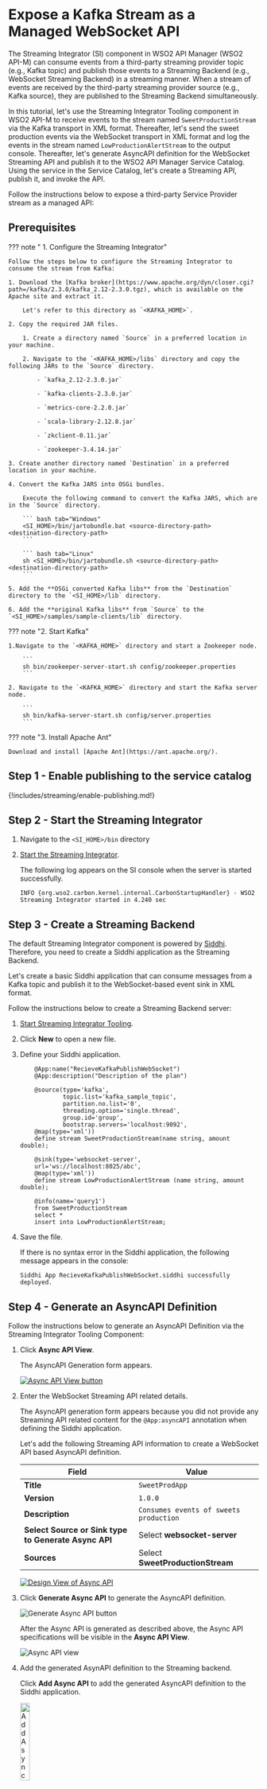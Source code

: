 # Expose a Kafka Stream as a Managed WebSocket API

The Streaming Integrator (SI) component in WSO2 API Manager (WSO2 API-M) can consume events from a third-party streaming provider topic (e.g., Kafka topic) and publish those events to a Streaming Backend (e.g., WebSocket Streaming Backend) in a streaming manner. When a stream of events are received by the third-party streaming provider source (e.g., Kafka source), they are published to the Streaming Backend simultaneously. 

In this tutorial, let's use the Streaming Integrator Tooling component in WSO2 API-M to receive events to the stream named `SweetProductionStream` via the Kafka transport in XML format. Thereafter, let's send the sweet production events via the WebSocket transport in XML format and log the events in the stream named `LowProductionAlertStream` to the output console. Thereafter, let's generate AsyncAPI definition for the WebSocket Streaming API and publish it to the WSO2 API Manager Service Catalog. Using the service in the Service Catalog, let's create a Streaming API, publish it, and invoke the API.

Follow the instructions below to expose a third-party Service Provider stream as a managed API:

## Prerequisites

??? note " 1. Configure the Streaming Integrator"

    Follow the steps below to configure the Streaming Integrator to consume the stream from Kafka:

    1. Download the [Kafka broker](https://www.apache.org/dyn/closer.cgi?path=/kafka/2.3.0/kafka_2.12-2.3.0.tgz), which is available on the Apache site and extract it.

        Let's refer to this directory as `<KAFKA_HOME>`.

    2. Copy the required JAR files.

        1. Create a directory named `Source` in a preferred location in your machine.
        
        2. Navigate to the `<KAFKA_HOME>/libs` directory and copy the following JARs to the `Source` directory.

            - `kafka_2.12-2.3.0.jar`

            - `kafka-clients-2.3.0.jar`

            - `metrics-core-2.2.0.jar`

            - `scala-library-2.12.8.jar`

            - `zkclient-0.11.jar`

            - `zookeeper-3.4.14.jar`

    3. Create another directory named `Destination` in a preferred location in your machine.

    4. Convert the Kafka JARS into OSGi bundles.

        Execute the following command to convert the Kafka JARS, which are in the `Source` directory.

        ``` bash tab="Windows"
        <SI_HOME>/bin/jartobundle.bat <source-directory-path> <destination-directory-path>
        ```

        ``` bash tab="Linux"
        sh <SI_HOME>/bin/jartobundle.sh <source-directory-path> <destination-directory-path>
        ```

    5. Add the **OSGi converted Kafka libs** from the `Destination` directory to the `<SI_HOME>/lib` directory.

    6. Add the **original Kafka libs** from `Source` to the `<SI_HOME>/samples/sample-clients/lib` directory.

??? note "2. Start Kafka"

    1.Navigate to the `<KAFKA_HOME>` directory and start a Zookeeper node.

        ```
        sh bin/zookeeper-server-start.sh config/zookeeper.properties
        ```

    2. Navigate to the `<KAFKA_HOME>` directory and start the Kafka server node.

        ```
        sh bin/kafka-server-start.sh config/server.properties
        ```

??? note "3. Install Apache Ant"

    Download and install [Apache Ant](https://ant.apache.org/).

## Step 1 - Enable publishing to the service catalog

{!includes/streaming/enable-publishing.md!}

## Step 2 - Start the Streaming Integrator

1. Navigate to the `<SI_HOME>/bin` directory 

2. [Start the Streaming Integrator]({{base_path}}/install-and-setup/install/installing-the-product/installing-the-binary/installing-si-binary/#starting-the-si-server).

     The following log appears on the SI console when the server is started successfully.

    ```
    INFO {org.wso2.carbon.kernel.internal.CarbonStartupHandler} - WSO2 Streaming Integrator started in 4.240 sec
    ```

## Step 3 - Create a Streaming Backend

The default Streaming Integrator component is powered by [Siddhi](https://siddhi.io/). Therefore, you need to create a Siddhi application as the Streaming Backend.
     
Let's create a basic Siddhi application that can consume messages from a Kafka topic and publish it to the WebSocket-based event sink in XML format.

Follow the instructions below to create a Streaming Backend server:

1. [Start Streaming Integrator Tooling]({{base_path}}/develop/streaming-apps/streaming-integrator-studio-overview/#starting-streaming-integrator-tooling).

2. Click **New** to open a new file.

3. Define your Siddhi application.

    ```
        @App:name("RecieveKafkaPublishWebSocket")
        @App:description("Description of the plan")

        @source(type='kafka',
                topic.list='kafka_sample_topic',
                partition.no.list='0',
                threading.option='single.thread',
                group.id='group',
                bootstrap.servers='localhost:9092',
        @map(type='xml'))
        define stream SweetProductionStream(name string, amount double);

        @sink(type='websocket-server', 
        url='ws://localhost:8025/abc',
        @map(type='xml'))
        define stream LowProductionAlertStream (name string, amount double);

        @info(name='query1')
        from SweetProductionStream
        select *
        insert into LowProductionAlertStream;
    ```

4. Save the file. 

     If there is no syntax error in the Siddhi application, the following message appears in the console:

     ```
     Siddhi App RecieveKafkaPublishWebSocket.siddhi successfully deployed. 
     ```

## Step 4 - Generate an AsyncAPI Definition

Follow the instructions below to generate an AsyncAPI Definition via the Streaming Integrator Tooling Component:

1. Click **Async API View**.

     The AsyncAPI Generation form appears.

     [![Async API View button]({{base_path}}/assets/img/streaming/working-with-async-api/open-async-api-view-button.png)]({{base_path}}/assets/img/streaming/working-with-async-api/open-async-api-view-button.png)

2. Enter the WebSocket Streaming API related details.
    
     The AsyncAPI generation form appears because you did not provide any Streaming API related content for the `@App:asyncAPI` annotation when defining the Siddhi application.

     Let's add the following Streaming API information to create a WebSocket API based AsyncAPI definition.

     | **Field**                                            | **Value**                             |
     |------------------------------------------------------|---------------------------------------|
     | **Title**                                            | `SweetProdApp`                  |
     | **Version**                                          | `1.0.0`                               |
     | **Description**                                      | `Consumes events of sweets production` |
     | **Select Source or Sink type to Generate Async API** | Select **websocket-server**           |
     | **Sources**                                          | Select **SweetProductionStream**      |

     [![Design View of Async API]({{base_path}}/assets/img/streaming/working-with-async-api/async-api-form.png)]({{base_path}}/assets/img/streaming/working-with-async-api/async-api-form.png)

3. Click **Generate Async API** to generate the AsyncAPI definition.

     ![Generate Async API button]({{base_path}}/assets/img/streaming/working-with-async-api/generate-async-api-view-button.png)

     After the Async API is generated as described above, the Async API specifications will be visible in the **Async API View**.

     ![Async API view]({{base_path}}/assets/img/streaming/working-with-async-api/async-api-spec-view.png)

4. Add the generated AsynAPI definition to the Streaming backend.

     Click **Add Async API** to add the generated AsyncAPI definition to the Siddhi application.

     <a href="{{base_path}}/assets/img/streaming/working-with-async-api/add-async-api-button.png"><img src="{{base_path}}/assets/img/streaming/working-with-async-api/add-async-api-button.png" width="20%" alt="Add Async API"></a>

3. Click **Code View** to view the Siddhi application with the AsyncAPI definition that was generated and to edit it if required.

## Step 5 - Publish the AsyncAPI definition

You need to deploy your Streaming backend, which contains the AsycAPI definition, to the Streaming Integrator server in order to export the AsyncAPI definition that you generated to the service catalog in WSO2 API Manager.

Follow the instructions below to publish the AsyncAPI definition to the service catalog:

1. Click **Deploy**, and then click **Deploy to Server** in Streaming Integrator Tooling. 

     [![Deploy To Server]({{base_path}}/assets/img/streaming/working-with-async-api/async-api-deploy-to-server.png)]({{base_path}}/assets/img/streaming/working-with-async-api/async-api-deploy-to-server.png)

     This opens the **Deploy Siddhi Apps to Server** dialog box. 

2. Select the relevant check box for your Siddhi application, which contains the AsyncAPI definition, and for the server in which you want to deploy it. 

3. Click **Deploy**.

     [![Deploy Button]({{base_path}}/assets/img/streaming/working-with-async-api/async-api-deploy.png)]({{base_path}}/assets/img/streaming/working-with-async-api/async-api-deploy.png)

     After the Siddhi application is successfully deployed, the following log messages appear in the Streaming Integrator and API Manager server logs to indicate that the AsyncAPI definition is successfully published in the Service Catalog.

    ```bash tab="Streaming Integrator server logs"
    Siddhi App AsyncAPIDef deployed successfully
    Async API: SweetProdApp-1.0.0 uploaded to the service catalogue
    ```

    ```bash tab="API Manager server logs"
    CommonUtil Creation of folder is successful. Directory Name : SweetProdApp-1.0.0
    ```

## Step 6 - View the service catalog entry in WSO2 API-M

Follow the instructions below to view the service catalog entry in WSO2 API Manager:

1. Sign in to the Publisher.

     `https://<hostname>:9448/publisher`
     
     For testing purposes, you can use `https://localhost:9448/publisher` and `admin` as the username and password.

     [![Open Service Catalog]({{base_path}}/assets/img/integrate/tutorials/service-catalog/open-service-catalog.png)]({{base_path}}/assets/img/integrate/tutorials/service-catalog/open-service-catalog.png)
     
2. Click **Service Catalog**.

     The services, which include the `SweetProdApp` service, appear.

3. Click on the respective service (`SweetProdApp`) to view details of the managed service.

## Step 7 - Create an API

Follow the instructions below to create an API from the deployed managed service via the WSO2 API Manager Publisher.

1. Click **Create API** in the Service Catalog page, which is in the Publisher.

2. Enter all the Streaming API details.

    | Field   | Value         |
    |---------|---------------|
    | Name    | SweetProdApp  |
    | Context | /SweetProdApp |
    | Version | 1.0.0         |

3. Click **Create API**.

    [![Create API from Service]({{base_path}}/assets/img/integrate/service-catalog/create-api-from-service.png)]({{base_path}}/assets/img/integrate/service-catalog/create-api-from-service.png)

     The API overview page appears.

## Step 8 - Publish the API

Follow the instructions below to publish the API via the WSO2 API Manager Publisher.

1. Click **Lifecycle** to navigate to the API lifecycle.

2. Click **Publish** to publish the API to the API Developer Portal.

     If the API is published successfully, the lifecycle state will shift to **PUBLISHED**.

     [![Publish API]({{base_path}}/assets/img/learn/publish-api.png)]({{base_path}}/assets/img/learn/publish-api.png)

## Step 9 - Invoke the published API

1. View the published API.
    
     Navigate to the Developer Portal.

    `https://<hostname>:9448/devportal`
     
     For testing purposes, you can use `https://localhost:9448/devportal` and `admin` as the username and password.

     The API that you published is visible in the API listing page.

2. Subscribe to the API.

3. Click **Subscriptions** and thereafter click **SUBSCRIPTION & KEY GENERATION WIZARD**.

    1. Navigate through the SUBSCRIPTION & KEY GENERATION WIZARD.
    
         This wizard takes you through the steps of creating a new application, subscribing, generating keys, and generating an access token to invoke the API.

         [![Subscription & Key Generation Wizard]({{base_path}}/assets/img/learn/key-generation-wizard.png)]({{base_path}}/assets/img/learn/key-generation-wizard.png)

    2. Copy the authorization token that appears in here.

         <a href="{{base_path}}/assets/img/learn/generate-access-token-popup.jpg"><img src="{{base_path}}/assets/img/learn/generate-access-token-popup.jpg" width="55%" alt="Authorization token"></a>

4. Try out the operations.

     1. Install wscat client.

         ```
         npm install -g wscat
         ```

     2. Invoke the API by using an authorization header by executing the following command.
        
         ``` java tab="WS"
         wscat -c ws://localhost:9099/sweetProdApp/1.0.0 -H "Authorization: Bearer [accesstoken]" 
         ```

         ``` java tab="WSS"
         wscat -n -c wss://localhost:8099/sweetProdApp/1.0.0 -H "Authorization: Bearer [accesstoken]"
         ```

        <html>
        <div class="admonition note">
        <p class="admonition-title">Note</p>
        <p>
        There are clients (especially browsers) that do not allow to add headers. In such cases, you can send the access token for the API invocation as a query parameter named `access_token` by using the command below:</p>
           
        ``` java tab="WS"
        wscat -c "ws://localhost:9099/sweetProdApp/1.0.0?access_token=[accesstoken]" 
        ```

        ``` java tab="WSS"
        wscat -n -c "wss://localhost:8099/sweetProdApp/1.0.0?access_token=[accesstoken]"
        ```

        </div>
        </html>  

## Step 10 - Pass the streaming event to the broker

Let's execute the following Kafka client producer sample to pass the streaming event to Kafka.

1. Open a terminal and navigate to `<SI_HOME>/samples/sample-clients/kafka-producer` file.

2. Receive XML events via Kafka.

     Execute the following Apache Ant command.

     ```
     ant -Dtype=xml -DtopicName=kafka_sample_topic
     ```

    !!! info
        In addition, you can also limit the number of events as follows:

         ```
         ant -Dtype=xml -DnoOfEventsToSend=5 -DtopicName=kafka_sample_topic
         ```
 
5. Start the Streaming Backend.

     Click **Run** in the Streaming Integrator Tooling component to start the Siddhi application, which is the Streaming Backend.

     [![Run menu]({{base_path}}/assets/img/streaming/streaming-integrator-studio-overview/run-menu-option.png)]({{base_path}}/assets/img/streaming/streaming-integrator-studio-overview/run-menu-option.png)

     If the Siddhi application starts successfully, the following messages appear on the console.
        
    ```
    * RecieveKafkaPublishWebSocket.siddhi -  Started Successfully!
    ```

    !!! note
        If you edit the Siddhi application while it is running, stop the application, save it, and start the application.

Now, you have successfully created and published the API that corresponds to the WebSocket service in the Service Catalog. In addition, you have subscribed to it, obtained an access token for testing, and tested the API with the access token generated.

!!! note

    - Stop this Siddhi application after you are done with the execution.
    - Stop Kafka server and Zookeeper server individually by executing Ctrl+C.

